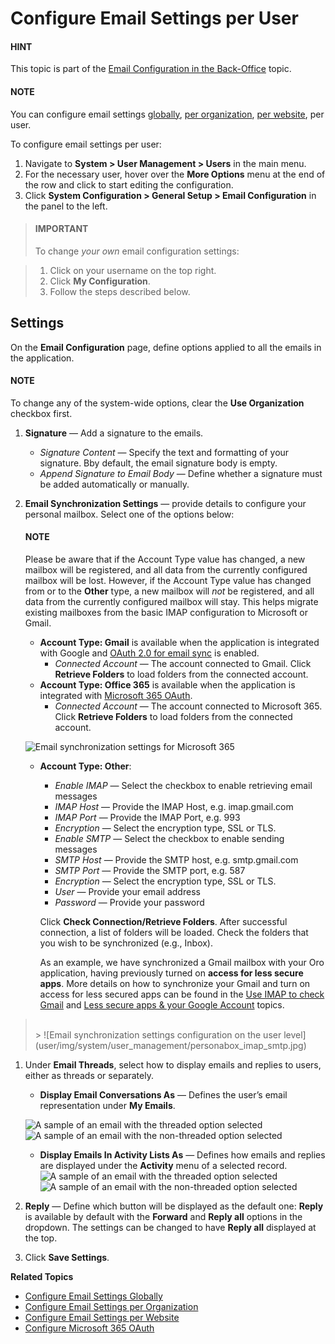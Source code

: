 <a id="admin-configuration-email-configuration-user"></a>

<a id="my-email-configuration"></a>

<a id="doc-my-user-configuration-email"></a>

# Configure Email Settings per User

#### HINT
This topic is part of the [Email Configuration in the Back-Office](../../../emails/index.md#admin-guide-email-configuration) topic.

#### NOTE
You can configure email settings [globally](../../../configuration/system/general-setup/global-email.md#admin-configuration-email-configuration-global), [per organization](../../organizations/org-configuration/general-setup-org/organization-email-settings.md#admin-configuration-email-configuration-organization), [per website](../../../websites/web-configuration/general-sys-config/general/website-email-settings.md#admin-configuration-system-mailboxes-website), per user.

To configure email settings per user:

1. Navigate to **System > User Management > Users**  in the main menu.
2. For the necessary user, hover over the <i class="fa fa-ellipsis-h fa-lg" aria-hidden="true"></i> **More Options** menu at the end of the row and click <i class="fas fa-cog" aria-hidden="true"></i> to start editing the configuration.
3. Click **System Configuration > General Setup > Email Configuration** in the panel to the left.

<a id="id1"></a>
> #### IMPORTANT
> To change *your own* email configuration settings:

> 1. Click on your username on the top right.
> 2. Click **My Configuration**.
> 3. Follow the steps described below.

## Settings

On the **Email Configuration** page, define options applied to all the emails in the application.

#### NOTE
To change any of the system-wide options, clear the **Use Organization** checkbox first.

1. **Signature** — Add a signature to the emails.
   * *Signature Content* — Specify the text and formatting of your signature. Bby default, the email signature body is empty.
   * *Append Signature to Email Body* — Define whether a signature must be added automatically or manually.
2. **Email Synchronization Settings** — provide details to configure your personal mailbox. Select one of the options below:

   #### NOTE
   Please be aware that if the Account Type value has changed, a new mailbox will be registered, and all data from the currently configured mailbox will be lost. However, if the Account Type value has changed from or to the **Other** type, a new mailbox will *not* be registered, and all data from the currently configured mailbox will stay. This helps migrate existing mailboxes from the basic IMAP configuration to Microsoft or Gmail.

   * **Account Type: Gmail** is available when the application is integrated with Google and [OAuth 2.0 for email sync](../../../configuration/system/integrations/google-settings/google-integration.md#admin-configuration-integrations-google-gmail-oauth)  is enabled.
     * *Connected Account* — The account connected to Gmail. Click **Retrieve Folders** to load folders from the connected account.
   * **Account Type: Office 365** is available when the application is integrated with [Microsoft 365 OAuth](../../../configuration/system/integrations/microsoft-settings/microsoft-oauth-azure.md#user-guide-integrations-azure-oauth).
     * *Connected Account* — The account connected to Microsoft 365. Click **Retrieve Folders** to load folders from the connected account.

   ![Email synchronization settings for Microsoft 365](user/img/system/integrations/microsoft/office-365-email-sync.png)
   * **Account Type: Other**:
     * *Enable IMAP* — Select the checkbox to enable retrieving email messages
     * *IMAP Host* — Provide the IMAP Host, e.g. imap.gmail.com
     * *IMAP Port* — Provide the IMAP Port, e.g. 993
     * *Encryption* — Select the encryption type, SSL or TLS.
     * *Enable SMTP* — Select the checkbox to enable sending messages
     * *SMTP Host* — Provide the SMTP host, e.g. smtp.gmail.com
     * *SMTP Port* — Provide the SMTP port, e.g. 587
     * *Encryption* — Select the encryption type, SSL or TLS.
     * *User* — Provide your email address
     * *Password* — Provide your password

     Click **Check Connection/Retrieve Folders**. After successful connection, a list of folders will be loaded. Check the folders that you wish to be synchronized (e.g., Inbox).

     As an example, we have synchronized a Gmail mailbox with your Oro application, having previously turned on **access for less secure apps**. More details on how to synchronize your Gmail and turn on access for less secured apps can be found in the <a href="https://support.google.com/mail/answer/7126229?hl=en&rd=2&visit_id=1-636180891016092253-2149088408#ts=1665018%2C1665144" target="_blank">Use IMAP to check Gmail</a> and <a href="https://support.google.com/accounts/answer/6010255?hl=en" target="_blank">Less secure apps & your Google Account</a> topics.

> <br/>
> > ![Email synchronization settings configuration on the user level](user/img/system/user_management/personabox_imap_smtp.jpg)
> <br/>
1. Under **Email Threads**, select how to display emails and replies to users, either as threads or separately.
   * **Display Email Conversations As** — Defines the user’s email representation under **My Emails**.

   ![A sample of an email with the threaded option selected](user/img/system/config_system/threaded_emails.png)![A sample of an email with the non-threaded option selected](user/img/system/config_system/non-threaded-emails.png)
   * **Display Emails In Activity Lists As** — Defines how emails and replies are displayed under the **Activity** menu of a selected record.
     ![A sample of an email with the threaded option selected](user/img/system/config_system/threaded_email_activities.png)![A sample of an email with the non-threaded option selected](user/img/system/config_system/non_threaded_email_activities.png)
2. **Reply** — Define which button will be displayed as the default one: **Reply** is available by default with the **Forward** and **Reply all** options in the dropdown. The settings can be changed to have **Reply all** displayed at the top.
3. Click **Save Settings**.

**Related Topics**

* [Configure Email Settings Globally](../../../configuration/system/general-setup/global-email.md#admin-configuration-email-configuration-global)
* [Configure Email Settings per Organization](../../organizations/org-configuration/general-setup-org/organization-email-settings.md#admin-configuration-email-configuration-organization)
* [Configure Email Settings per Website](../../../websites/web-configuration/general-sys-config/general/website-email-settings.md#admin-configuration-system-mailboxes-website)
* [Configure Microsoft 365 OAuth](../../../configuration/system/integrations/microsoft-settings/microsoft-oauth-azure.md#user-guide-integrations-azure-oauth)

<!-- fa-bars = fa-navicon -->
<!-- Ic Tiles is used as Set As Default in saved views, and as tiles in display layout options -->
<!-- IcPencil refers to Rename in Commerce and Inline Editing in CRM -->
<!-- Check mark in the square. -->
<!-- SortDesc is also used as drop-down arrow -->
<!-- A -->
<!-- B -->
<!-- C -->
<!-- D -->
<!-- E -->
<!-- F -->
<!-- G -->
<!-- H -->
<!-- I -->
<!-- L -->
<!-- M -->
<!-- P -->
<!-- R -->
<!-- S -->
<!-- T -->
<!-- U -->
<!-- Z -->

